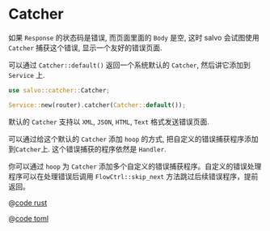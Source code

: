 # Catcher

如果 `Response` 的状态码是错误, 而页面里面的 `Body` 是空, 这时 salvo 会试图使用 `Catcher` 捕获这个错误, 显示一个友好的错误页面.

可以通过 `Catcher::default()` 返回一个系统默认的 `Catcher`, 然后讲它添加到 `Service` 上.

```rust
use salvo::catcher::Catcher;

Service::new(router).catcher(Catcher::default());
```

默认的 `Catcher` 支持以 `XML`, `JSON`, `HTML`, `Text` 格式发送错误页面.

可以通过给这个默认的 `Catcher` 添加 `hoop` 的方式, 把自定义的错误捕获程序添加到`Catcher`上. 这个错误捕获的程序依然是 `Handler`.

你可以通过 `hoop` 为 `Catcher` 添加多个自定义的错误捕获程序。自定义的错误处理程序可以在处理错误后调用 `FlowCtrl::skip_next` 方法跳过后续错误程序，提前返回。

<CodeGroup>
  <CodeGroupItem title="main.rs" active>

@[code rust](../../../../codes/custom-error-page/src/main.rs)

  </CodeGroupItem>
  <CodeGroupItem title="Cargo.toml">

@[code toml](../../../../codes/custom-error-page/Cargo.toml)

  </CodeGroupItem>
</CodeGroup>
